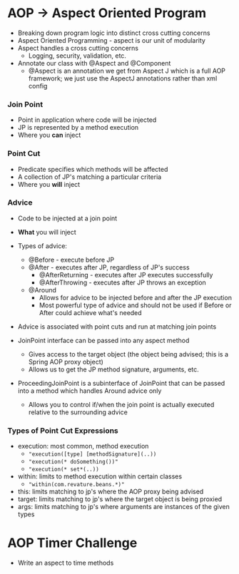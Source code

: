 # AOP -> Aspect Oriented Program
- Breaking down program logic into distinct cross cutting concerns
- Aspect Oriented Programming - aspect is our unit of modularity
- Aspect handles a cross cutting concerns
    - Logging, security, validation, etc.
- Annotate our class with @Aspect and @Component
    - @Aspect is an annotation we get from Aspect J which is a full AOP framework; we just use the AspectJ annotations rather than xml config

### Join Point 
- Point in application where code will be injected
- JP is represented by a method execution
- Where you **can** inject

### Point Cut
- Predicate specifies which methods will be affected
- A collection of JP's matching a particular criteria
- Where you **will** inject

### Advice 
- Code to be injected at a join point
- **What** you will inject
- Types of advice:
    - @Before - execute before JP
    - @After - executes after JP, regardless of JP's success
        - @AfterReturning - executes after JP executes successfully
        - @AfterThrowing - executes after JP throws an exception
    - @Around
        - Allows for advice to be injected before and after the JP execution
        - Most powerful type of advice and should not be used if Before or After could achieve what's needed

- Advice is associated with point cuts and run at matching join points
- JoinPoint interface can be passed into any aspect method
    - Gives access to the target object (the object being advised; this is a Spring AOP proxy object)
    - Allows us to get the JP method signature, arguments, etc.
- ProceedingJoinPoint is a subinterface of JoinPoint that can be passed into a method which handles Around advice only
    - Allows you to control if/when the join point is actually executed relative to the surrounding advice

### Types of Point Cut Expressions
- execution: most common, method execution 
    - `"execution([type] [methodSignature](..))`
    - `"execution(* doSomething())"`
    - `"execution(* set*(..))`
- within: limits to method execution within certain classes
    - `"within(com.revature.beans.*)"`
- this: limits matching to jp's where the AOP proxy being advised
- target: limits matching to jp's where the target object is being proxied 
- args: limits matching to jp's where arguments are instances of the given types

# AOP Timer Challenge
- Write an aspect to time methods